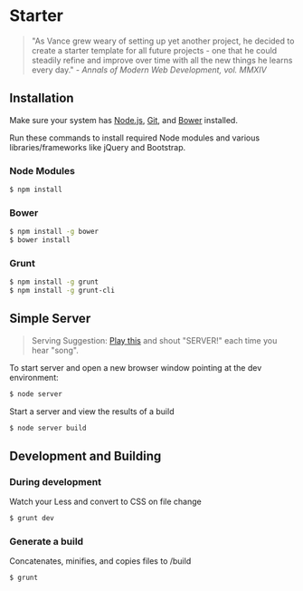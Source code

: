 Starter
=======

>"As Vance grew weary of setting up yet another project, he decided to create a starter template for all future projects - one that he could steadily refine and improve over time  with all the new things he learns every day." - *Annals of Modern Web Development, vol. MMXIV*

## Installation

Make sure your system has [Node.js](http://nodejs.org/), [Git](http://git-scm.com/), and [Bower](http://bower.io/) installed.

Run these commands to install required Node modules and various libraries/frameworks like jQuery and Bootstrap.

### Node Modules

```sh
$ npm install
```

### Bower

```sh
$ npm install -g bower
$ bower install
```

### Grunt

```sh
$ npm install -g grunt
$ npm install -g grunt-cli
```

## Simple Server

> Serving Suggestion: [Play this](https://www.youtube.com/watch?v=GyAJ4V06izg&feature=kp) and shout "SERVER!" each time you hear "song".

To start server and open a new browser window pointing at the dev environment:

```sh
$ node server
```

Start a server and view the results of a build

```sh
$ node server build
```

## Development and Building

### During development

Watch your Less and convert to CSS on file change

```sh
$ grunt dev
```

### Generate a build

Concatenates, minifies, and copies files to /build

```sh
$ grunt
```
